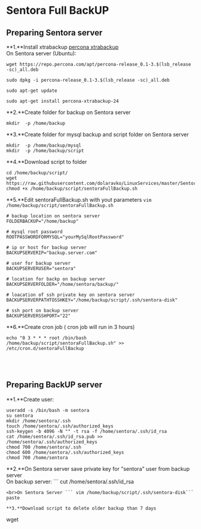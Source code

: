 # Sentora Full BackUP


## Preparing Sentora server

**1.**Install xtrabackup [percona xtrabackup](https://www.percona.com/doc/percona-xtrabackup/2.4/installation/apt_repo.html)<br>
On Sentora server (Ubuntu):

```
wget https://repo.percona.com/apt/percona-release_0.1-3.$(lsb_release -sc)_all.deb

sudo dpkg -i percona-release_0.1-3.$(lsb_release -sc)_all.deb

sudo apt-get update

sudo apt-get install percona-xtrabackup-24
```

**2.**Create folder for backup on Sentora server<br>

````
mkdir  -p /home/backup
````

**3.**Create folder for mysql backup and script folder on Sentora server<br>

```
mkdir  -p /home/backup/mysql
mkdir  -p /home/backup/script
```

**4.**Download script to folder<br>

```
cd /home/backup/script/
wget https://raw.githubusercontent.com/dolaravko/LinuxServices/master/Sentora/SentoraFullBackUP/sentoraFullBackup.sh
chmod +x /home/backup/script/sentoraFullBackup.sh
```

**5.**Edit sentoraFullBackup.sh with yout parameters ```vim /home/backup/script/sentoraFullBackup.sh```

```
# backup location on sentora server
FOLDERBACKUP="/home/backup"

# mysql root password
ROOTPASSWORDFORMYSQL="yourMySqlRootPassword"

# ip or host for backup server
BACKUPSERVERIP="backup.server.com"

# user for backup server
BACKUPSERVERUSER="sentora"

# location for backp on backup server
BACKUPSERVERFOLDER="/home/sentora/backup/"

# loacation of ssh private key on sentora server 
BACKUPSERVERPATHTOSSHKEY="/home/backup/script/.ssh/sentora-disk"

# ssh port on backup server
BACKUPSERVERSSHPORT="22"
```

**6.**Create cron job ( cron job will run in 3 hours)

```
echo "0 3 * * * root /bin/bash /home/backup/script/sentoraFullBackup.sh" >> /etc/cron.d/sentoraFullBackup
```
<br><br>
## Preparing BackUP server
**1.**Create user:

```
useradd -s /bin/bash -m sentora
su sentora
mkdir /home/sentora/.ssh
touch /home/sentora/.ssh/authorized_keys
ssh-keygen -b 4096 -N "" -t rsa -f /home/sentora/.ssh/id_rsa
cat /home/sentora/.ssh/id_rsa.pub >> /home/sentora/.ssh/authorized_keys
chmod 700 /home/sentora/.ssh
chmod 600 /home/sentora/.ssh/authorized_keys
chmod 700 /home/sentora
```

**2.**On Sentora server save private key for "sentora" user from backup server
<br>On backup server: ```
cut /home/sentora/.ssh/id_rsa
``` then select key after that copy
<br>On Sentora Server ``` vim /home/backup/script/.ssh/sentora-disk``` paste

**3.**Download script to delete older backup than 7 days

```
wget 